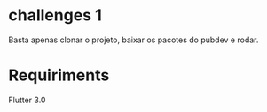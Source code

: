 # challenges 1

Basta apenas clonar o projeto, baixar os pacotes do pubdev e rodar.

# Requiriments

Flutter 3.0 
